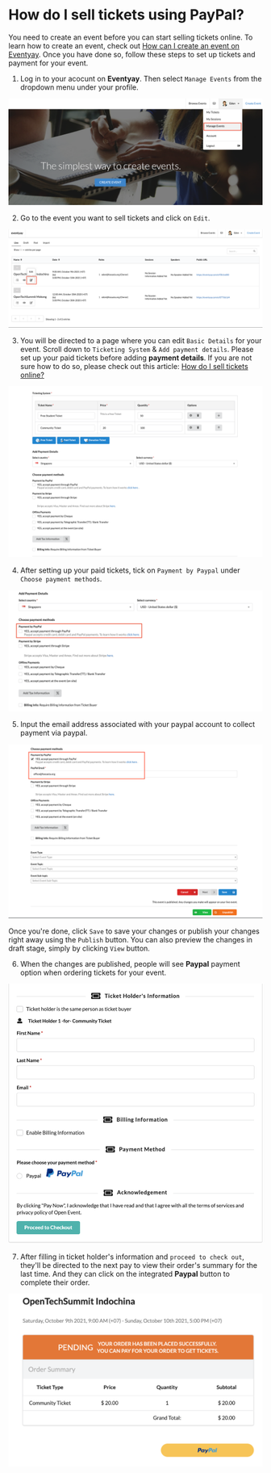 # How do I sell tickets using PayPal?

You need to create an event before you can start selling tickets online. To learn how to create an event, check out [How can I create an event on Eventyay](http://support.eventyay.com/event-setup/How-can-I-create-an-event.html). Once you have done so, follow these steps to set up tickets and payment for your event. 

1. Log in to your acocunt on **Eventyay**. Then select `Manage Events` from the dropdown menu under your profile. 

![Sell tickets using paypal](../images/How-do-I-sell-tickets-using-PayPal-1.png)

2. Go to the event you want to sell tickets and click on `Edit`.

![Sell tickets using paypal](../images/How-do-I-sell-tickets-using-PayPal-2.png)

3. You will be directed to a page where you can edit `Basic Details` for your event. Scroll down to `Ticketing System` & `Add payment details`. Please set up your paid tickets before adding **payment details**. If you are not sure how to do so, please check out this article: [How do I sell tickets online?](../tickets-payments/How-do-I-sell-tickets-online.md)

![Sell tickets using paypal](../images/How-do-I-sell-tickets-using-PayPal-3.png)

4. After setting up your paid tickets, tick on `Payment by Paypal` under `Choose payment methods`.

![Sell tickets using paypal](../images/How-do-I-sell-tickets-using-PayPal-4.png)

5. Input the email address associated with your paypal account to collect payment via paypal. 

![Sell tickets using paypal](../images/How-do-I-sell-tickets-using-PayPal-5.png)

Once you're done, click `Save` to save your changes or publish your changes right away using the `Publish` button. You can also preview the changes in draft stage, simply by clicking `View` button. 

6. When the changes are published, people will see **Paypal** payment option when ordering tickets for your event. 

![Sell tickets using paypal](../images/How-do-I-sell-tickets-using-PayPal-6.png)

7. After filling in ticket holder's information and `proceed to check out`, they'll be directed to the next pay to view their order's summary for the last time. And they can click on the integrated **Paypal** button to complete their order. 

![Sell tickets using paypal](../images/How-do-I-sell-tickets-using-PayPal-7.png)
